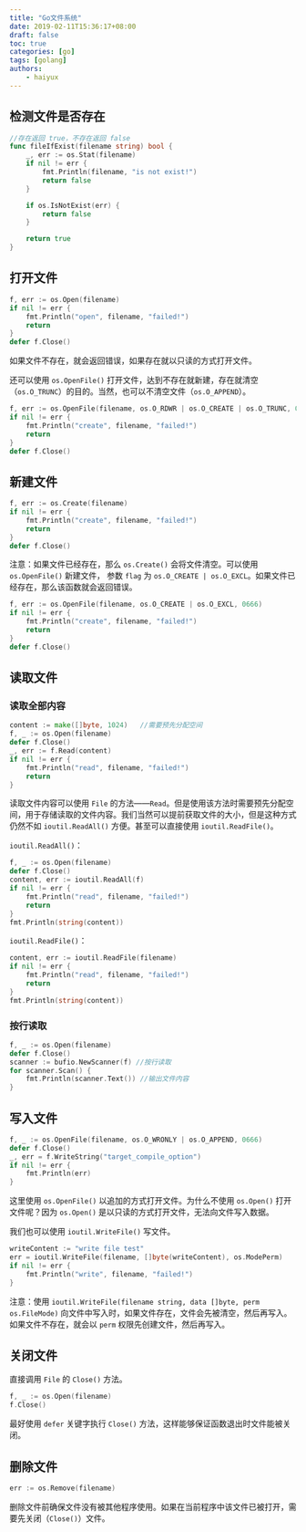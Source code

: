 ```yaml
---
title: "Go文件系统"
date: 2019-02-11T15:36:17+08:00
draft: false
toc: true
categories: [go]
tags: [golang]
authors:
    - haiyux
---
```


## 检测文件是否存在

```go
//存在返回 true，不存在返回 false
func fileIfExist(filename string) bool {
    _, err := os.Stat(filename)
    if nil != err {
        fmt.Println(filename, "is not exist!")
        return false
    }

    if os.IsNotExist(err) {
        return false
    }

    return true
}
```

## 打开文件

```go
f, err := os.Open(filename)
if nil != err {
    fmt.Println("open", filename, "failed!")
    return
}
defer f.Close()
```

如果文件不存在，就会返回错误，如果存在就以只读的方式打开文件。

还可以使用 `os.OpenFile()` 打开文件，达到不存在就新建，存在就清空（`os.O_TRUNC`）的目的。当然，也可以不清空文件（`os.O_APPEND`）。

```go
f, err := os.OpenFile(filename, os.O_RDWR | os.O_CREATE | os.O_TRUNC, 0666)
if nil != err {
    fmt.Println("create", filename, "failed!")    
    return
}
defer f.Close()
```

## 新建文件

```go
f, err := os.Create(filename)
if nil != err {
    fmt.Println("create", filename, "failed!")
    return
}
defer f.Close()
```

注意：如果文件已经存在，那么 `os.Create()` 会将文件清空。可以使用 `os.OpenFile()` 新建文件， 参数 `flag` 为 `os.O_CREATE | os.O_EXCL`。如果文件已经存在，那么该函数就会返回错误。

```go
f, err := os.OpenFile(filename, os.O_CREATE | os.O_EXCL, 0666)
if nil != err {
    fmt.Println("create", filename, "failed!")    
    return
}
defer f.Close()
```

## 读取文件

### 读取全部内容

```go
content := make([]byte, 1024)   //需要预先分配空间
f, _ := os.Open(filename)
defer f.Close()
_, err := f.Read(content)
if nil != err {
    fmt.Println("read", filename, "failed!")
    return
}
```

读取文件内容可以使用 `File` 的方法——`Read`。但是使用该方法时需要预先分配空间，用于存储读取的文件内容。我们当然可以提前获取文件的大小，但是这种方式仍然不如 `ioutil.ReadAll()` 方便。甚至可以直接使用 `ioutil.ReadFile()`。

`ioutil.ReadAll()`：

```go
f, _ := os.Open(filename)
defer f.Close()
content, err := ioutil.ReadAll(f)
if nil != err {
    fmt.Println("read", filename, "failed!")
    return
}
fmt.Println(string(content))
```

`ioutil.ReadFile()`：

```go
content, err := ioutil.ReadFile(filename)
if nil != err {
    fmt.Println("read", filename, "failed!")
    return
}
fmt.Println(string(content))
```

### 按行读取

```go
f, _ := os.Open(filename)
defer f.Close()
scanner := bufio.NewScanner(f) //按行读取
for scanner.Scan() {
    fmt.Println(scanner.Text()) //输出文件内容
}
```

## 写入文件

```go
f, _ := os.OpenFile(filename, os.O_WRONLY | os.O_APPEND, 0666)
defer f.Close()
_, err = f.WriteString("target_compile_option")
if nil != err {
    fmt.Println(err)
}
```

这里使用 `os.OpenFile()` 以追加的方式打开文件。为什么不使用 `os.Open()` 打开文件呢？因为 `os.Open()` 是以只读的方式打开文件，无法向文件写入数据。

我们也可以使用 `ioutil.WriteFile()` 写文件。

```go
writeContent := "write file test"
err = ioutil.WriteFile(filename, []byte(writeContent), os.ModePerm)
if nil != err {
    fmt.Println("write", filename, "failed!")
}
```

注意：使用 `ioutil.WriteFile(filename string, data []byte, perm os.FileMode)` 向文件中写入时，如果文件存在，文件会先被清空，然后再写入。如果文件不存在，就会以 `perm` 权限先创建文件，然后再写入。

## 关闭文件

直接调用 `File` 的 `Close()` 方法。

```go
f, _ := os.Open(filename)
f.Close()
```

最好使用 `defer` 关键字执行 `Close()` 方法，这样能够保证函数退出时文件能被关闭。

## 删除文件

```go
err := os.Remove(filename)
```

删除文件前确保文件没有被其他程序使用。如果在当前程序中该文件已被打开，需要先关闭（`Close()`）文件。

